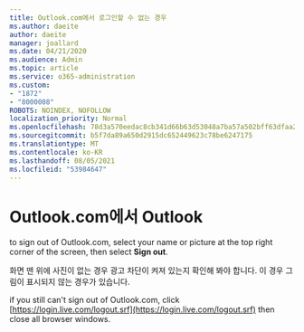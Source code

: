 ```yaml
---
title: Outlook.com에서 로그인할 수 없는 경우
ms.author: daeite
author: daeite
manager: joallard
ms.date: 04/21/2020
ms.audience: Admin
ms.topic: article
ms.service: o365-administration
ms.custom:
- "1872"
- "8000008"
ROBOTS: NOINDEX, NOFOLLOW
localization_priority: Normal
ms.openlocfilehash: 78d3a570eedac8cb341d66b63d53048a7ba57a502bff63dfaa2148e087390289
ms.sourcegitcommit: b5f7da89a650d2915dc652449623c78be6247175
ms.translationtype: MT
ms.contentlocale: ko-KR
ms.lasthandoff: 08/05/2021
ms.locfileid: "53984647"
---
```

# <a name="unable-to-sign-out-of-outlookcom"></a>Outlook.com에서 Outlook

to sign out of Outlook.com, select your name or picture at the top right corner of the screen, then select **Sign out**.

화면 맨 위에 사진이 없는 경우 광고 차단이 켜져 있는지 확인해 봐야 합니다. 이 경우 그림이 표시되지 않는 경우가 있습니다.

if you still can't sign out of Outlook.com, click [https://login.live.com/logout.srf](https://login.live.com/logout.srf) then close all browser windows.